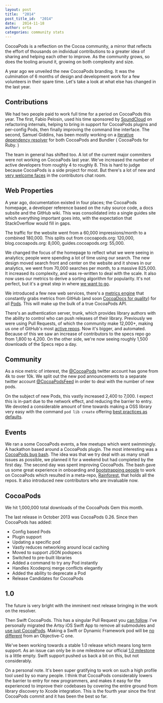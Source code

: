 ```yaml
---
layout: post
title:  "2014"
post_title_id:  "2014"
date:   2014-11-18
author: orta
categories: community stats
---
```


CocoaPods is a reflection on the Cocoa community, a mirror that reflects the effort of thousands on individual contributions to a greater idea of sharing and helping each other to improve. As the community grows, so does the tooling around it, growing on both complexity and size.

A year ago we unveiled the new CocoaPods branding. It was the culmination of 6 months of design and development work for a few volunteers in their spare time. Let's take a look at what else has changed in the last year.

<!-- more -->

## Contributions

We had two people paid to work full time for a period on CocoaPods this year. The first, Fabio Pelosin, used his time sponsored by [SoundCloud](http://blog.cocoapods.org/SoundCloud/) on refactoring internals, helping to bring in support for CocoaPods plugins and per-config Pods, then finally improving the command line interface. The second, Samuel Giddins, has been mostly working on a [iterative dependency resolver](https://github.com/CocoaPods/Molinillo/) for both CocoaPods and Bundler ( CocoaPods for Ruby. )

The team in general has shifted too. A lot of the current major commiters were not working on CocoaPods last year. We've increased the number of active developers from roughly 4 to roughly 8. This is hard to judge because CocoaPods is a side project for most. But there's a lot of new and [very welcome faces](http://blog.cocoapods.org/starting-open-source/) in the contributors chat room.


## Web Properties

A year ago, documentation existed in four places; the CocoaPods homepage, a developer reference based on the ruby source code, a docs subsite and the GitHub wiki. This was consolidated into a single guides site which everything important goes into, with the expectation that StackOverflow would fill in gaps.

The traffic for the website went from a 60,000 impressions/month to a combined 180,000. This splits out from cocoapods.org: 120,000, blog.cocoapods.org: 8,000, guides.cocoapods.org: 55,000.

We changed the focus of the homepage to reflect what we were seeing in analytics; people were spending a lot of time using our search. The new design moved search front and center on the website and it shows in our analytics, we went from 70,000 searches per month, to a massive 825,000. It increased its complexity, and was re-written to deal with the scale. It also now uses our metrics to derive a sorting algorithm for popularity. It's not perfect, but it's a great step in where [we want to go](https://github.com/CocoaPods/search.cocoapods.org/issues/51).

We introduced a few new web services, there's a [metrics engine](https://github.com/CocoaPods/metrics.cocoapods.org/) that constantly grabs metrics from GitHub (and soon [CocoaDocs for quality](http://cocoadocs.org/docsets/AFNetworking/2.4.1/stats.json)) for all [Pods](http://metrics.cocoapods.org/api/v1/pods/KFData). This will make up the bulk of a true CocoaPods API.

There's an authentication server, trunk, which provides library authors with the ability to control who can push releases of their library. Previously we were using Pull Requests, of which the community make 12,000+, making us one of GitHub's most [active repos](https://octoverse.github.com). Now it's bigger, and automated. Because of this we saw an increase of contributors to the specs repo go from 1,800 to 4,200. On the other side, we're now seeing roughly 1,500 downloads of the Specs repo a day.

## Community

As a nice metric of interest, the [@CocoaPods](https://twitter.com/CocoaPods) twitter account has gone from 4k to over 10k. We split out the new pod announcements to a separate twitter account [@CocoaPodsFeed](https://twitter.com/CocoaPodsFeed) in order to deal with the number of new pods.

On the subject of new Pods, this vastly increased 2,400 to 7,000. I expect this is in-part due to the network effect, and reducing the barrier to entry. We devoted a considerable amount of time towards making a OSS library very easy with the command `pod lib create` offering [best practices as defaults](http://guides.cocoapods.org/making/using-pod-lib-create.html).

## Events

We ran a some CocoaPods events, a few meetups which went swimmingly. A hackathon based around a CocoaPods plugin. The most interesting was a [CocoaPods bug bash](http://blog.cocoapods.org/CocoaPods-Bug-Bash/). The idea was that we try deal with as many small issues as possible, we planned it for a weekend but had completed by the first day. The second day was spent improving CocoaPods. The bash gave us some great experience in onboarding and [bootstrapping people](http://guides.cocoapods.org/contributing/dev-environment.html) to work on CocoaPods which resulted in a meta-repo, [Rainforest](https://github.com/cocoapods/Rainforest), that holds all the repos. It also introduced new contributors who are invaluable now.

## CocoaPods

We hit 1,000,000 total downloads of the CocoaPods Gem this month.

The last release in October 2013 was CocoaPods 0.26. Since then CocoaPods has added:

* Config based Pods
* Plugin support
* Updating a specific pod
* Vastly reduces networking around local caching
* Moved to support JSON podspecs
* Switched to pre-built libraries
* Added a command to try any Pod instantly
* Handles Xcodeproj merge conflicts elegantly
* Added the ability to deprecate a Pod
* Release Candidates for CocoaPods

## 1.0

The future is very bright with the imminent next release bringing in the work on the resolver. 

Then Swift CocoaPods. This has a singular Pull Request you [can follow](https://github.com/CocoaPods/CocoaPods/pull/2835). I've personally migrated the Artsy iOS Swift App to remove all submodules and [use just CocoaPods](https://github.com/artsy/eidolon/pull/317). Making a Swift or Dynamic Framework pod will be [no different](https://github.com/Alamofire/Alamofire/pull/218) from an Objective-C one.

We've been working towards a stable 1.0 release which means long term support. As an issue can only be in one milestone our official [1.0 milestone](https://github.com/CocoaPods/CocoaPods/milestones) is a little empty. Swift support pushed us back a bit on this, but not considerably.

On a personal note. It's been super gratifying to work on such a high profile tool used by so many people. I think that CocoaPods considerably lowers the barrier to entry for new programmers, and makes it easy for the experienced to improve their codebases by covering the entire ground from library discovery to Xcode integration. This is the fourth year since the first CocoaPods commit and it has been the best so far.
